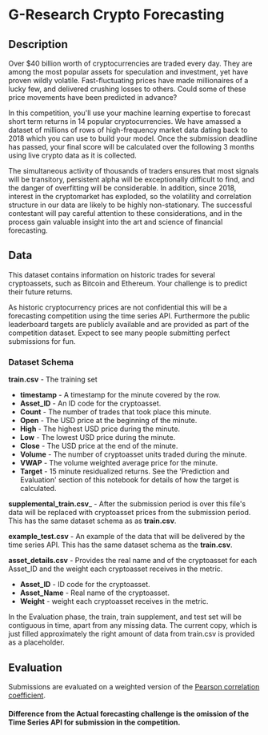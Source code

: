 # G-Research Crypto Forecasting

## Description

Over $40 billion worth of cryptocurrencies are traded every day. They are among the most popular assets for speculation and investment, yet have proven wildly volatile. Fast-fluctuating prices have made millionaires of a lucky few, and delivered crushing losses to others. Could some of these price movements have been predicted in advance?

In this competition, you'll use your machine learning expertise to forecast short term returns in 14 popular cryptocurrencies. We have amassed a dataset of millions of rows of high-frequency market data dating back to 2018 which you can use to build your model. Once the submission deadline has passed, your final score will be calculated over the following 3 months using live crypto data as it is collected.

The simultaneous activity of thousands of traders ensures that most signals will be transitory, persistent alpha will be exceptionally difficult to find, and the danger of overfitting will be considerable. In addition, since 2018, interest in the cryptomarket has exploded, so the volatility and correlation structure in our data are likely to be highly non-stationary. The successful contestant will pay careful attention to these considerations, and in the process gain valuable insight into the art and science of financial forecasting.

## Data

This dataset contains information on historic trades for several cryptoassets, such as Bitcoin and Ethereum. Your challenge is to predict their future returns.

As historic cryptocurrency prices are not confidential this will be a forecasting competition using the time series API. Furthermore the public leaderboard targets are publicly available and are provided as part of the competition dataset. Expect to see many people submitting perfect submissions for fun. 

### Dataset Schema

__train.csv__ - The training set

- __timestamp__ - A timestamp for the minute covered by the row.
- __Asset_ID__ - An ID code for the cryptoasset.
- __Count__ - The number of trades that took place this minute.
- __Open__ - The USD price at the beginning of the minute.
- __High__ - The highest USD price during the minute.
- __Low__ - The lowest USD price during the minute.
- __Close__ - The USD price at the end of the minute.
- __Volume__ - The number of cryptoasset units traded during the minute.
- __VWAP__ - The volume weighted average price for the minute.
- __Target__ - 15 minute residualized returns. See the 'Prediction and Evaluation' section of this notebook for details of how the target is calculated.


__supplemental_train.csv___ - After the submission period is over this file's data will be replaced with cryptoasset prices from the submission period. This has the same dataset schema as as __train.csv__.

__example_test.csv__ - An example of the data that will be delivered by the time series API. This has the same dataset schema as the __train.csv__.

__asset_details.csv__ - Provides the real name and of the cryptoasset for each Asset_ID and the weight each cryptoasset receives in the metric.
- __Asset_ID__ - ID code for the cryptoasset.
- __Asset_Name__ - Real name of the cryptoasset.
- __Weight__ - weight each cryptoasset receives in the metric.

In the Evaluation phase, the train, train supplement, and test set will be contiguous in time, apart from any missing data. The current copy, which is just filled approximately the right amount of data from train.csv is provided as a placeholder.

## Evaluation

Submissions are evaluated on a weighted version of the [Pearson correlation coefficient](https://en.wikipedia.org/wiki/Pearson_correlation_coefficient).

#### Difference from the Actual forecasting challenge is the omission of the Time Series API for submission in the competition.


